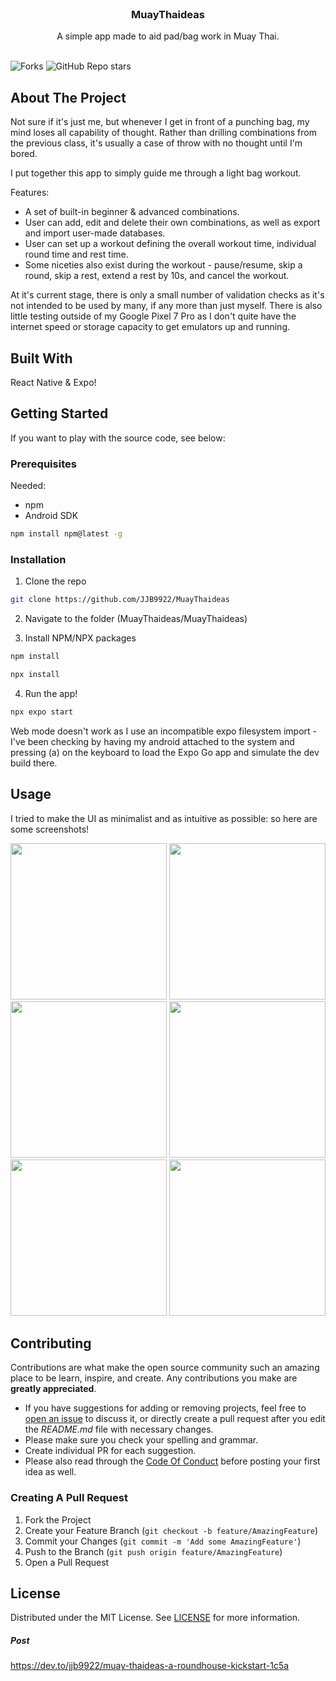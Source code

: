 <br/>
<p align="center">
  <h3 align="center">MuayThaideas</h3>

  <p align="center">
    A simple app made to aid pad/bag work in Muay Thai.
    <br/>
    <br/>
  </p>
</p>

![Forks](https://img.shields.io/github/forks/JJB9922/MuayThaideas?style=social)    ![GitHub Repo stars](https://img.shields.io/github/stars/JJB9922/MuayThaideas?style=social)

## About The Project

Not sure if it's just me, but whenever I get in front of a punching bag, my mind loses all capability of thought. Rather than drilling combinations from the previous class, it's usually a case of throw with no thought until I'm bored.

I put together this app to simply guide me through a light bag workout.

Features:
 - A set of built-in beginner & advanced combinations.
 - User can add, edit and delete their own combinations, as well as export and import user-made databases.
 - User can set up a workout defining the overall workout time, individual round time and rest time.
 - Some niceties also exist during the workout - pause/resume, skip a round, skip a rest, extend a rest by 10s, and cancel the workout.

At it's current stage, there is only a small number of validation checks as it's not intended to be used by many, if any more than just myself. There is also little testing outside of my Google Pixel 7 Pro as I don't quite have the internet speed or storage capacity to get emulators up and running.

## Built With

React Native & Expo!

## Getting Started

If you want to play with the source code, see below:

### Prerequisites

Needed:

* npm
* Android SDK

```sh
npm install npm@latest -g
```

### Installation

1. Clone the repo

```sh
git clone https://github.com/JJB9922/MuayThaideas
```

2. Navigate to the folder (MuayThaideas/MuayThaideas)

3. Install NPM/NPX packages

```sh
npm install
```

```sh
npx install
```

4. Run the app!

```sh
npx expo start
```

Web mode doesn't work as I use an incompatible expo filesystem import - I've been checking by having my android attached to the system and pressing (a) on the keyboard to load the Expo Go app and simulate the dev build there.

## Usage

I tried to make the UI as minimalist and as intuitive as possible: so here are some screenshots!

<img src="https://github.com/JJB9922/MuayThaideas/assets/105116192/6ed14fe1-3762-4d30-a32f-f44b7cd8b1df" width="250">
<img src="https://github.com/JJB9922/MuayThaideas/assets/105116192/185ee6d1-e5fa-4e81-aa52-7e6d8e5261d9" width=250">
<img src="https://github.com/JJB9922/MuayThaideas/assets/105116192/9f9863ba-1d39-494b-a445-9b2d88142b4f" width="250">
<img src="https://github.com/JJB9922/MuayThaideas/assets/105116192/9e12b6d2-449a-4305-bfc7-17ffb7650663" width="250">
<img src="https://github.com/JJB9922/MuayThaideas/assets/105116192/e9a4ef11-46df-4e2d-b17a-e5a78ab216d1" width="250">
<img src="https://github.com/JJB9922/MuayThaideas/assets/105116192/ff890114-7942-4465-9ff4-989d2478a568" width="250">

## Contributing

Contributions are what make the open source community such an amazing place to be learn, inspire, and create. Any contributions you make are **greatly appreciated**.
* If you have suggestions for adding or removing projects, feel free to [open an issue](https://github.com/JJB9922/MuayThaideas/issues/new) to discuss it, or directly create a pull request after you edit the *README.md* file with necessary changes.
* Please make sure you check your spelling and grammar.
* Create individual PR for each suggestion.
* Please also read through the [Code Of Conduct](https://github.com/JJB9922/MuayThaideas/blob/main/CODE_OF_CONDUCT.md) before posting your first idea as well.

### Creating A Pull Request

1. Fork the Project
2. Create your Feature Branch (`git checkout -b feature/AmazingFeature`)
3. Commit your Changes (`git commit -m 'Add some AmazingFeature'`)
4. Push to the Branch (`git push origin feature/AmazingFeature`)
5. Open a Pull Request

## License

Distributed under the MIT License. See [LICENSE](https://github.com/JJB9922/MuayThaideas/blob/main/LICENSE.md) for more information.

##### Post

https://dev.to/jjb9922/muay-thaideas-a-roundhouse-kickstart-1c5a
